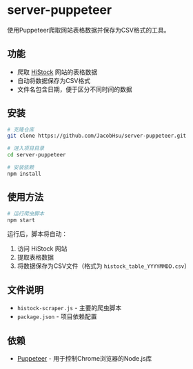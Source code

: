 # server-puppeteer

使用Puppeteer爬取网站表格数据并保存为CSV格式的工具。

## 功能

- 爬取 [HiStock](https://histock.tw/stock/rank.aspx?m=4&d=0&t=dt) 网站的表格数据
- 自动将数据保存为CSV格式
- 文件名包含日期，便于区分不同时间的数据

## 安装

```bash
# 克隆仓库
git clone https://github.com/JacobHsu/server-puppeteer.git

# 进入项目目录
cd server-puppeteer

# 安装依赖
npm install
```

## 使用方法

```bash
# 运行爬虫脚本
npm start
```

运行后，脚本将自动：
1. 访问 HiStock 网站
2. 提取表格数据
3. 将数据保存为CSV文件（格式为 `histock_table_YYYYMMDD.csv`）

## 文件说明

- `histock-scraper.js` - 主要的爬虫脚本
- `package.json` - 项目依赖配置

## 依赖

- [Puppeteer](https://pptr.dev/) - 用于控制Chrome浏览器的Node.js库